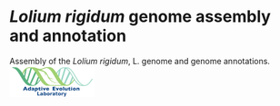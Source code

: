 # *Lolium rigidum* genome assembly and annotation
Assembly of the *Lolium rigidum*, L. genome and genome annotations.
<a href="https://adaptive-evolution.biosciences.unimelb.edu.au/"><img src="misc/Adaptive Evolution Logo mod.png" width="150">
